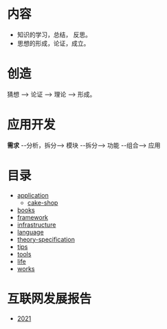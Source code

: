 # 内容
+ 知识的学习，总结， 反思。
+ 思想的形成，论证，成立。

# 创造

猜想 --> 论证 --> 理论 --> 形成。

# 应用开发
**需求** --分析，拆分--> 模块 --拆分--> 功能 --组合--> 应用

# 目录

- [application](./application)
    - [cake-shop](./application/cake-shop)
- [books](./books)
- [framework](./framework)
- [infrastructure](./infrastructure)
- [language](./language)
- [theory-specification](./theory-specification)
- [tips](./tips)
- [tools](./tools)
- [life](./life)
- [works](./works)

# 互联网发展报告
+ [2021](https://mp.weixin.qq.com/s/H-Zl9avqjJp_zYBcwwuvEQ?)